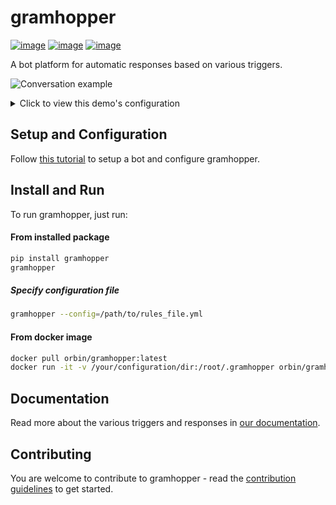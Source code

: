 # gramhopper
[![image](https://img.shields.io/pypi/v/gramhopper.svg)](https://pypi.org/project/gramhopper/)
[![image](https://img.shields.io/pypi/l/gramhopper.svg)](https://pypi.org/project/gramhopper/)
[![image](https://img.shields.io/pypi/pyversions/gramhopper.svg)](https://pypi.org/project/gramhopper/)

A bot platform for automatic responses based on various triggers.

![](https://raw.githubusercontent.com/OrBin/gramhopper/master/demo.gif "Conversation example")
<details>
 <summary>Click to view this demo's configuration</summary>

```yaml
triggers:
  - name: cat
    type: text.has_exact_word
    word:
      - Meow
      - meow
  - name: duck
    type: text.has_exact_word
    word: Quack
responses:
  - name: found_dog
    type: preset.reply
    preset_response:
      - Hey, here's a dog!
rules:
  # Identifies a cat (a global "cat" trigger) and sends "Hello cat!" (an inline response).
  - trigger: cat
    response:
      type: preset.message
      preset_response: Hello cat!
  # Identifies a dog (an inline trigger) and replies "Hey, here's a dog!"
  # (a global "found_dog" response).
  - trigger:
      type: text.has_substring
      substring:
        - Woof
        - woof
        - Ruff
        - ruff
    response: found_dog
  # Identifies an animal sound (an inline trigger) and replies 
  # 'I hear "(the animal sound)"' (an inline response), with a 30% probability.
  - trigger:
      type: text.regexp
      pattern: ^(Quack|Meow|Woof|Moo)$
    response:
      type: match.message
      template: I hear "{0}"
    probability: 0.3
  # Identifies 5 occurrences in 60 seconds of a duck sound (an inline event_streak
  # trigger that uses a global "duck" trigger") and replies "Shut up duck!".
  - trigger:
      type: event_streak
      counting_event_trigger: duck
      streak_timeout_sec: 60
      event_count: 5
    response:
      type: preset.message
      preset_response: Shut up duck!
```
</details>

## Setup and Configuration
Follow [this tutorial](SETUP_AND_CONFIGURE.md) to setup a bot and configure gramhopper.

## Install and Run
To run gramhopper, just run:
#### From installed package

```bash
pip install gramhopper
gramhopper
```

##### Specify configuration file
```bash
gramhopper --config=/path/to/rules_file.yml
```

#### From docker image
```bash
docker pull orbin/gramhopper:latest
docker run -it -v /your/configuration/dir:/root/.gramhopper orbin/gramhopper:latest
```

## Documentation
Read more about the various triggers and responses in [our documentation](https://gramhopper.readthedocs.io/en/latest/).

## Contributing
You are welcome to contribute to gramhopper - read the [contribution guidelines](CONTRIBUTING.md) to get started.
